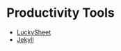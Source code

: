 # Productivity Tools

- [LuckySheet](https://github.com/dream-num/Luckysheet)
- [Jekyll](https://github.com/jekyll/jekyll)